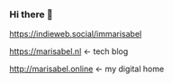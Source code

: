 ### Hi there 👋

https://indieweb.social/immarisabel

https://marisabel.nl <- tech blog

http://marisabel.online <- my digital home
